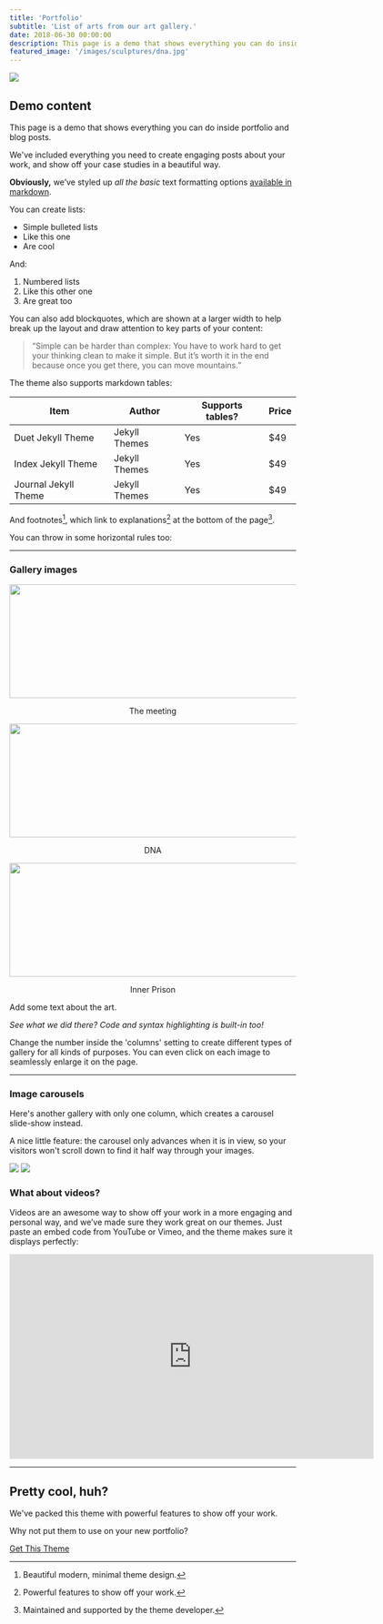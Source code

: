 ```yaml
---
title: 'Portfolio'
subtitle: 'List of arts from our art gallery.'
date: 2018-06-30 00:00:00
description: This page is a demo that shows everything you can do inside portfolio and blog posts.
featured_image: '/images/sculptures/dna.jpg'
---
```


<!-- ![](/images/sculptures/dna.jpg) -->
<div class="gallery">
	<img src="/images/sculptures/dna.jpg"/>
</div>

## Demo content

This page is a demo that shows everything you can do inside portfolio and blog posts.

We've included everything you need to create engaging posts about your work, and show off your case studies in a beautiful way.

**Obviously,** we’ve styled up *all the basic* text formatting options [available in markdown](https://github.com/adam-p/markdown-here/wiki/Markdown-Cheatsheet).

You can create lists:

* Simple bulleted lists
* Like this one
* Are cool

And:

1. Numbered lists
2. Like this other one
3. Are great too

You can also add blockquotes, which are shown at a larger width to help break up the layout and draw attention to key parts of your content:

> “Simple can be harder than complex: You have to work hard to get your thinking clean to make it simple. But it’s worth it in the end because once you get there, you can move mountains.”

The theme also supports markdown tables:

| Item                 | Author        | Supports tables? | Price |
|----------------------|---------------|------------------|-------|
| Duet Jekyll Theme    | Jekyll Themes | Yes              | $49   |
| Index Jekyll Theme   | Jekyll Themes | Yes              | $49   |
| Journal Jekyll Theme | Jekyll Themes | Yes              | $49   |

And footnotes[^1], which link to explanations[^2] at the bottom of the page[^3].

[^1]: Beautiful modern, minimal theme design.
[^2]: Powerful features to show off your work.
[^3]: Maintained and supported by the theme developer.

You can throw in some horizontal rules too:

---

### Gallery images

<div class="gallery" data-columns="1">
	<center>
	<img src="/images/sculptures/the_meeting_black_font.jpg" width="720" height="200">
	</center>
	<p><center>The meeting</center></p>
</div>
<div class="gallery" data-columns="1">
	<center><img src="/images/sculptures/DNA (2).jpg" width="720" height="200"></center>
	<p><center>DNA</center></p>
</div>
<div class="gallery" data-columns="1">
	<center><img src="/images/sculptures/inner prison  I.jpg" width="720" height="200"></center>
	<p><center>Inner Prison</center></p>
</div>
<!-- <div class="gallery" style="text-align: center;">
	<img src="/images/sculptures/Brain 1.jpg">
	<img src="/images/sculptures/DNA (2).jpg">
	<img src="images/sculptures/inner prison  I.jpg">
</div> -->

Add some text about the art.

*See what we did there? Code and syntax highlighting is built-in too!*

Change the number inside the 'columns' setting to create different types of gallery for all kinds of purposes. You can even click on each image to seamlessly enlarge it on the page.

---

### Image carousels

Here's another gallery with only one column, which creates a carousel slide-show instead.

A nice little feature: the carousel only advances when it is in view, so your visitors won't scroll down to find it half way through your images.

<div class="gallery" data-columns="1">
	<img src="/images/demo/demo-landscape.jpg">
	<img src="/images/demo/demo-landscape-2.jpg">
</div>

### What about videos?

Videos are an awesome way to show off your work in a more engaging and personal way, and we’ve made sure they work great on our themes. Just paste an embed code from YouTube or Vimeo, and the theme makes sure it displays perfectly:

<iframe src="https://player.vimeo.com/video/148003889" width="640" height="360" frameborder="0" allowfullscreen></iframe>

---

## Pretty cool, huh?

We've packed this theme with powerful features to show off your work.

Why not put them to use on your new portfolio?

<a href="https://jekyllthemes.io/theme/duet-portfolio-jekyll-theme" class="button button--large">Get This Theme</a>
